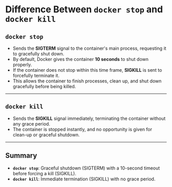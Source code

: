 # Difference Between `docker stop` and `docker kill`

## `docker stop`

- Sends the **SIGTERM** signal to the container's main process, requesting it to gracefully shut down.
- By default, Docker gives the container **10 seconds** to shut down properly.
- If the container does not stop within this time frame, **SIGKILL** is sent to forcefully terminate it.
- This allows the container to finish processes, clean up, and shut down gracefully before being killed.

---

## `docker kill`

- Sends the **SIGKILL** signal immediately, terminating the container without any grace period.
- The container is stopped instantly, and no opportunity is given for clean-up or graceful shutdown.

---

## Summary

- **`docker stop`**: Graceful shutdown (SIGTERM) with a 10-second timeout before forcing a kill (SIGKILL).
- **`docker kill`**: Immediate termination (SIGKILL) with no grace period.
